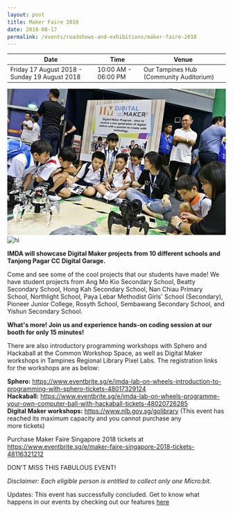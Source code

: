 ```yaml
---
layout: post
title: Maker Faire 2018
date: 2018-08-17
permalink: /events/roadshows-and-exhibitions/maker-faire-2018
---
```


| Date | Time | Venue |
|--------|---|---|
| Friday 17 August 2018 - Sunday 19 August 2018 | 10:00 AM - 06:00 PM |  Our Tampines Hub (Community Auditorium) |

![hi](/images/events/workshops-and-exhibitions/dmp-makerfaire/DMP-Makerfaire.jpg)
![hi](/images/events/workshops-and-exhibitions/dmp-makerfaire/DMP-Makerfaire1.jpg)<br>

**IMDA will showcase Digital Maker projects from 10 different schools and Tanjong Pagar CC Digital Garage.**

 

Come and see some of the cool projects that our students have made! We have student projects from Ang Mo Kio Secondary School, Beatty Secondary School, Hong Kah Secondary School, Nan Chiau Primary School, Northlight School, Paya Lebar Methodist Girls' School (Secondary), Pioneer Junior College, Rosyth School, Sembawang Secondary School, and Yishun Secondary School.<br>

 

**What's more! Join us and experience hands-on coding session at our booth for only 15 minutes!**

 
There are also introductory programming workshops with Sphero and Hackaball at the Common Workshop Space, as well as Digital Maker workshops in Tampines Regional Library Pixel Labs. The registration links for the workshops are as below:<br>

**Sphero:** https://www.eventbrite.sg/e/imda-lab-on-wheels-introduction-to-programming-with-sphero-tickets-48017329124<br>
**Hackaball:** https://www.eventbrite.sg/e/imda-lab-on-wheels-programme-your-own-computer-ball-with-hackaball-tickets-48020726285<br>
**Digital Maker workshops:** https://www.nlb.gov.sg/golibrary (This event has reached its maximum capacity and you cannot purchase any <br>more tickets)

 

Purchase Maker Faire Singapore 2018 tickets at https://www.eventbrite.sg/e/maker-faire-singapore-2018-tickets-48116321212


DON'T MISS THIS FABULOUS EVENT!

*Disclaimer: Each eligible person is entitled to collect only one Micro:bit.*


Updates: This event has successfully concluded. Get to know what happens in our events by checking out our features <a href="" target="_blank">here</a>
